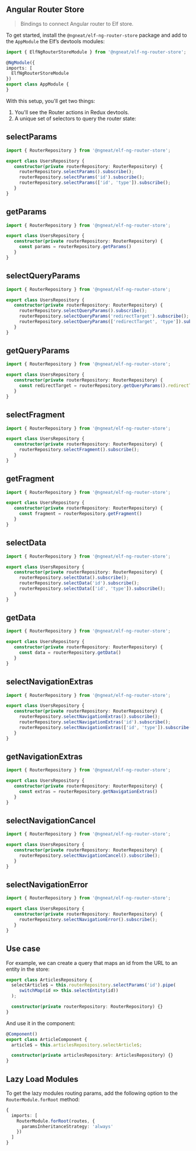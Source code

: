 
Angular Router Store
---

> Bindings to connect Angular router to Elf store.

To get started, install the `@ngneat/elf-ng-router-store` package and add to the `AppModule` the Elf’s devtools modules:

```ts title="app.module.ts"
import { ElfNgRouterStoreModule } from '@ngneat/elf-ng-router-store';

@NgModule({
imports: [
  ElfNgRouterStoreModule
})
export class AppModule {
}
```

With this setup, you'll get two things:
1. You'll see the Router actions in Redux devtools.
2. A unique set of selectors to query the router state:

## selectParams
```ts
import { RouterRepository } from '@ngneat/elf-ng-router-store';

export class UsersRepository {
   constructor(private routerRepository: RouterRepository) {
     routerRepository.selectParams().subscribe();
     routerRepository.selectParams('id').subscribe();
     routerRepository.selectParams(['id', 'type']).subscribe();
   }
}
```

## getParams
```ts
import { RouterRepository } from '@ngneat/elf-ng-router-store';

export class UsersRepository {
   constructor(private routerRepository: RouterRepository) {
     const params = routerRepository.getParams()
   }
}
```

## selectQueryParams
```ts
import { RouterRepository } from '@ngneat/elf-ng-router-store';

export class UsersRepository {
   constructor(private routerRepository: RouterRepository) {
     routerRepository.selectQueryParams().subscribe();
     routerRepository.selectQueryParams('redirectTarget').subscribe();
     routerRepository.selectQueryParams(['redirectTarget', 'type']).subscribe();
   }
}
```

## getQueryParams
```ts
import { RouterRepository } from '@ngneat/elf-ng-router-store';

export class UsersRepository {
   constructor(private routerRepository: RouterRepository) {
     const redirectTarget = routerRepository.getQueryParams().redirectTarget
   }
}
```

## selectFragment

```ts
import { RouterRepository } from '@ngneat/elf-ng-router-store';

export class UsersRepository {
   constructor(private routerRepository: RouterRepository) {
     routerRepository.selectFragment().subscribe();
   }
}
```

## getFragment
```ts
import { RouterRepository } from '@ngneat/elf-ng-router-store';

export class UsersRepository {
   constructor(private routerRepository: RouterRepository) {
     const fragment = routerRepository.getFragment()
   }
}
```

## selectData

```ts
import { RouterRepository } from '@ngneat/elf-ng-router-store';

export class UsersRepository {
   constructor(private routerRepository: RouterRepository) {
     routerRepository.selectData().subscribe();
     routerRepository.selectData('id').subscribe();
     routerRepository.selectData(['id', 'type']).subscribe();
   }
}
```

## getData
```ts
import { RouterRepository } from '@ngneat/elf-ng-router-store';

export class UsersRepository {
   constructor(private routerRepository: RouterRepository) {
     const data = routerRepository.getData()
   }
}
```

## selectNavigationExtras

```ts
import { RouterRepository } from '@ngneat/elf-ng-router-store';

export class UsersRepository {
   constructor(private routerRepository: RouterRepository) {
     routerRepository.selectNavigationExtras().subscribe();
     routerRepository.selectNavigationExtras('id').subscribe();
     routerRepository.selectNavigationExtras(['id', 'type']).subscribe();
   }
}
```

## getNavigationExtras
```ts
import { RouterRepository } from '@ngneat/elf-ng-router-store';

export class UsersRepository {
   constructor(private routerRepository: RouterRepository) {
     const extras = routerRepository.getNavigationExtras()
   }
}
```

## selectNavigationCancel

```ts
import { RouterRepository } from '@ngneat/elf-ng-router-store';

export class UsersRepository {
   constructor(private routerRepository: RouterRepository) {
     routerRepository.selectNavigationCancel().subscribe();
   }
}
```


## selectNavigationError

```ts
import { RouterRepository } from '@ngneat/elf-ng-router-store';

export class UsersRepository {
   constructor(private routerRepository: RouterRepository) {
     routerRepository.selectNavigationError().subscribe();
   }
}
```

## Use case
For example, we can create a query that maps an id from the URL to an entity in the store:

```ts title="articles.query.ts"
export class ArticlesRepository {
  selectArticle$ = this.routerRepository.selectParams('id').pipe(
     switchMap(id => this.selectEntity(id))
  );

  constructor(private routerRepository: RouterRepository) {}
}
```

And use it in the component:
```ts title="articles.component.ts"
@Component()
export class ArticleComponent {
  article$ = this.articlesRepository.selectArticle$;

  constructor(private articlesRepository: ArticlesRepository) {}
}
```

## Lazy Load Modules
To get the lazy modules routing params, add the following option to the `RouterModule.forRoot` method:

```ts title="main.ts"
{
  imports: [
    RouterModule.forRoot(routes, {
      paramsInheritanceStrategy: 'always'
    })
  ]
}
```
